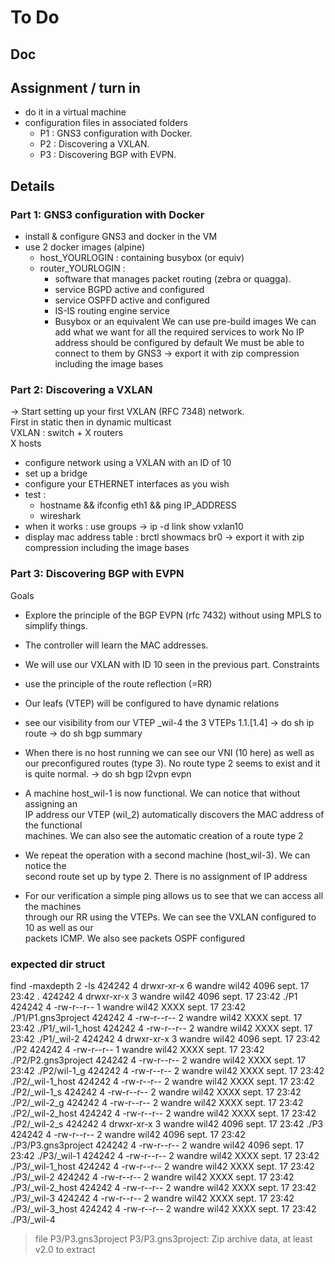 # To Do

## Doc

## Assignment / turn in 

- do it in a virtual machine
- configuration files in associated folders
    - P1 : GNS3 configuration with Docker.
    - P2 : Discovering a VXLAN.
    - P3 :  Discovering BGP with EVPN.

## Details

### Part 1: GNS3 configuration with Docker

- install & configure GNS3 and docker in the VM
- use 2 docker images (alpine)
    - host_YOURLOGIN : containing busybox (or equiv) 
    - router_YOURLOGIN :
        - software that manages packet routing (zebra or quagga).
        - service BGPD active and configured
        - service OSPFD active and configured
        - IS-IS routing engine service
        - Busybox or an equivalent
We can use pre-build images
We can add what we want for all the required services to work
No IP address should be configured by default
We must be able to connect to them by GNS3
-> export it with zip compression including the image bases

### Part 2: Discovering a VXLAN

-> Start setting up your first VXLAN (RFC 7348) network.     
First in static then in dynamic multicast    
VXLAN : switch + X routers    
X hosts    

- configure network using a VXLAN with an ID of 10 
- set up a bridge 
- configure your ETHERNET interfaces as you wish 
- test : 
    - hostname && ifconfig eth1 && ping IP_ADDRESS
    - wireshark
- when it works : use groups -> ip -d link show vxlan10
- display mac address table : brctl showmacs br0
-> export it with zip compression including the image bases


### Part 3: Discovering BGP with EVPN

Goals
- Explore the principle of the BGP EVPN (rfc 7432) without using MPLS to simplify things.
- The controller will learn the MAC addresses. 
- We will use our VXLAN with ID 10 seen in the previous part.
Constraints
- use the principle of the route reflection (=RR)
- Our leafs (VTEP) will be configured to have dynamic relations
- see our visibility from our VTEP _wil-4 the 3 VTEPs 1.1.[1.4]
-> do sh ip route
-> do sh bgp summary
- When there is no host running we can see our VNI (10 here) as well as our preconfigured routes (type 3). No route type 2 seems to exist and it is quite normal.
-> do sh bgp l2vpn evpn
- A machine host_wil-1 is now functional. We can notice that without assigning an    
IP address our VTEP (wil_2) automatically discovers the MAC address of the functional    
machines. We can also see the automatic creation of a route type 2

- We repeat the operation with a second machine (host_wil-3). We can notice the    
second route set up by type 2. There is no assignment of IP address

- For our verification a simple ping allows us to see that we can access all the machines    
through our RR using the VTEPs. We can see the VXLAN configured to 10 as well as our    
packets ICMP. We also see packets OSPF configured    


### expected dir struct

find -maxdepth 2 -ls
424242 4 drwxr-xr-x 6 wandre wil42 4096 sept. 17 23:42 .
424242 4 drwxr-xr-x 3 wandre wil42 4096 sept. 17 23:42 ./P1
424242 4 -rw-r--r-- 1 wandre wil42 XXXX sept. 17 23:42 ./P1/P1.gns3project
424242 4 -rw-r--r-- 2 wandre wil42 XXXX sept. 17 23:42 ./P1/_wil-1_host
424242 4 -rw-r--r-- 2 wandre wil42 XXXX sept. 17 23:42 ./P1/_wil-2
424242 4 drwxr-xr-x 3 wandre wil42 4096 sept. 17 23:42 ./P2
424242 4 -rw-r--r-- 1 wandre wil42 XXXX sept. 17 23:42 ./P2/P2.gns3project
424242 4 -rw-r--r-- 2 wandre wil42 XXXX sept. 17 23:42 ./P2/wil-1_g
424242 4 -rw-r--r-- 2 wandre wil42 XXXX sept. 17 23:42 ./P2/_wil-1_host
424242 4 -rw-r--r-- 2 wandre wil42 XXXX sept. 17 23:42 ./P2/_wil-1_s
424242 4 -rw-r--r-- 2 wandre wil42 XXXX sept. 17 23:42 ./P2/_wil-2_g
424242 4 -rw-r--r-- 2 wandre wil42 XXXX sept. 17 23:42 ./P2/_wil-2_host
424242 4 -rw-r--r-- 2 wandre wil42 XXXX sept. 17 23:42 ./P2/_wil-2_s
424242 4 drwxr-xr-x 3 wandre wil42 4096 sept. 17 23:42 ./P3
424242 4 -rw-r--r-- 2 wandre wil42 4096 sept. 17 23:42 ./P3/P3.gns3project
424242 4 -rw-r--r-- 2 wandre wil42 4096 sept. 17 23:42 ./P3/_wil-1
424242 4 -rw-r--r-- 2 wandre wil42 XXXX sept. 17 23:42 ./P3/_wil-1_host
424242 4 -rw-r--r-- 2 wandre wil42 XXXX sept. 17 23:42 ./P3/_wil-2
424242 4 -rw-r--r-- 2 wandre wil42 XXXX sept. 17 23:42 ./P3/_wil-2_host
424242 4 -rw-r--r-- 2 wandre wil42 XXXX sept. 17 23:42 ./P3/_wil-3
424242 4 -rw-r--r-- 2 wandre wil42 XXXX sept. 17 23:42 ./P3/_wil-3_host
424242 4 -rw-r--r-- 2 wandre wil42 XXXX sept. 17 23:42 ./P3/_wil-4
> file P3/P3.gns3project
P3/P3.gns3project: Zip archive data, at least v2.0 to extract